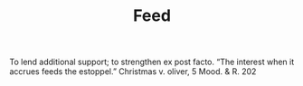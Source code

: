 ---
title: Feed
letter: F
permalink: "/definitions/bld-feed.html"
body: To lend additional support; to strengthen ex post facto. “The interest when
  it accrues feeds the estoppel.” Christmas v. oliver, 5 Mood. & R. 202
published_at: '2018-07-07'
source: Black's Law Dictionary 2nd Ed (1910)
layout: post
---